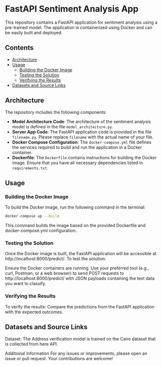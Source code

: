 # FastAPI Sentiment Analysis App

This repository contains a FastAPI application for sentiment analysis using a pre-trained model. The application is containerized using Docker and can be easily built and deployed.

## Contents

- [Architecture](#architecture)
- [Usage](#usage)
  - [Building the Docker Image](#building-the-docker-image)
  - [Testing the Solution](#testing-the-solution)
  - [Verifying the Results](#verifying-the-results)
- [Datasets and Source Links](#datasets-and-source-links)

## Architecture

The repository includes the following components:

- **Model Architecture Code**: The architecture of the sentiment analysis model is defined in the file `model_architecture.py`.
- **Server App Code**: The FastAPI application code is provided in the file `filename.py`. Please replace `filename` with the actual name of your file.
- **Docker Compose Configuration**: The `docker-compose.yml` file defines the services required to build and run the application in a Docker container.
- **Dockerfile**: The `Dockerfile` contains instructions for building the Docker image. Ensure that you have all necessary dependencies listed in `requirements.txt`.

## Usage

### Building the Docker Image

To build the Docker image, run the following command in the terminal:

```bash
docker-compose up --build
```
This command builds the image based on the provided Dockerfile and docker-compose.yml configuration.

### Testing the Solution
Once the Docker image is built, the FastAPI application will be accessible at http://localhost:8000/predict/. To test the solution:

Ensure the Docker containers are running.
Use your preferred tool (e.g., curl, Postman, or a web browser) to send POST requests to http://localhost:8000/predict/ with JSON payloads containing the text data you want to classify.

### Verifying the Results
To verify the results:
Compare the predictions from the FastAPI application with the expected outcomes.

## Datasets and Source Links
Dataset: The Address verification model is trained on the Cairo dataset that is collected from here API.


Additional Information
For any issues or improvements, please open an issue or pull request. Your contributions are welcome!
